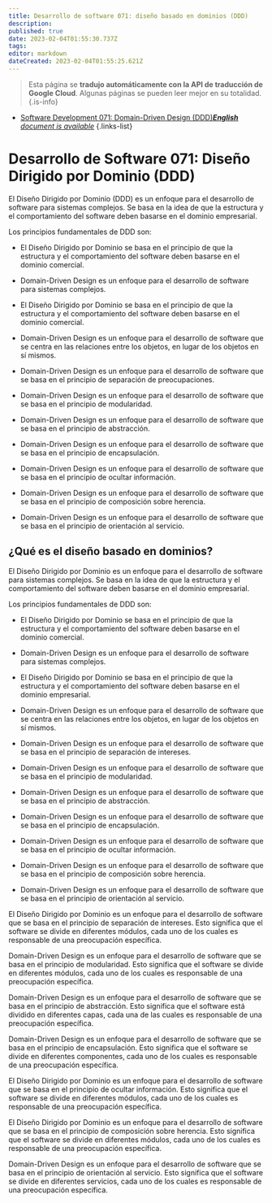 ```yaml
---
title: Desarrollo de software 071: diseño basado en dominios (DDD)
description: 
published: true
date: 2023-02-04T01:55:30.737Z
tags: 
editor: markdown
dateCreated: 2023-02-04T01:55:25.621Z
---
```


> Esta página se **tradujo automáticamente con la API de traducción de Google Cloud**.
Algunas páginas se pueden leer mejor en su totalidad.{.is-info}



- [Software Development 071: Domain-Driven Design (DDD)***English** document is available*](/en/Knowledge-base/Software-Development/Learning/software-development-071-domain-driven-design-ddd)
{.links-list}


# Desarrollo de Software 071: Diseño Dirigido por Dominio (DDD)

El Diseño Dirigido por Dominio (DDD) es un enfoque para el desarrollo de software para sistemas complejos. Se basa en la idea de que la estructura y el comportamiento del software deben basarse en el dominio empresarial.

Los principios fundamentales de DDD son:

* El Diseño Dirigido por Dominio se basa en el principio de que la estructura y el comportamiento del software deben basarse en el dominio comercial.

* Domain-Driven Design es un enfoque para el desarrollo de software para sistemas complejos.

* El Diseño Dirigido por Dominio se basa en el principio de que la estructura y el comportamiento del software deben basarse en el dominio comercial.

* Domain-Driven Design es un enfoque para el desarrollo de software que se centra en las relaciones entre los objetos, en lugar de los objetos en sí mismos.

* Domain-Driven Design es un enfoque para el desarrollo de software que se basa en el principio de separación de preocupaciones.

* Domain-Driven Design es un enfoque para el desarrollo de software que se basa en el principio de modularidad.

* Domain-Driven Design es un enfoque para el desarrollo de software que se basa en el principio de abstracción.

* Domain-Driven Design es un enfoque para el desarrollo de software que se basa en el principio de encapsulación.

* Domain-Driven Design es un enfoque para el desarrollo de software que se basa en el principio de ocultar información.

* Domain-Driven Design es un enfoque para el desarrollo de software que se basa en el principio de composición sobre herencia.

* Domain-Driven Design es un enfoque para el desarrollo de software que se basa en el principio de orientación al servicio.

## ¿Qué es el diseño basado en dominios?

El Diseño Dirigido por Dominio es un enfoque para el desarrollo de software para sistemas complejos. Se basa en la idea de que la estructura y el comportamiento del software deben basarse en el dominio empresarial.

Los principios fundamentales de DDD son:

* El Diseño Dirigido por Dominio se basa en el principio de que la estructura y el comportamiento del software deben basarse en el dominio comercial.

* Domain-Driven Design es un enfoque para el desarrollo de software para sistemas complejos.

* El Diseño Dirigido por Dominio se basa en el principio de que la estructura y el comportamiento del software deben basarse en el dominio empresarial.

* Domain-Driven Design es un enfoque para el desarrollo de software que se centra en las relaciones entre los objetos, en lugar de los objetos en sí mismos.

* Domain-Driven Design es un enfoque para el desarrollo de software que se basa en el principio de separación de intereses.

* Domain-Driven Design es un enfoque para el desarrollo de software que se basa en el principio de modularidad.

* Domain-Driven Design es un enfoque para el desarrollo de software que se basa en el principio de abstracción.

* Domain-Driven Design es un enfoque para el desarrollo de software que se basa en el principio de encapsulación.

* Domain-Driven Design es un enfoque para el desarrollo de software que se basa en el principio de ocultar información.

* Domain-Driven Design es un enfoque para el desarrollo de software que se basa en el principio de composición sobre herencia.

* Domain-Driven Design es un enfoque para el desarrollo de software que se basa en el principio de orientación al servicio.

El Diseño Dirigido por Dominio es un enfoque para el desarrollo de software que se basa en el principio de separación de intereses. Esto significa que el software se divide en diferentes módulos, cada uno de los cuales es responsable de una preocupación específica.

Domain-Driven Design es un enfoque para el desarrollo de software que se basa en el principio de modularidad. Esto significa que el software se divide en diferentes módulos, cada uno de los cuales es responsable de una preocupación específica.

Domain-Driven Design es un enfoque para el desarrollo de software que se basa en el principio de abstracción. Esto significa que el software está dividido en diferentes capas, cada una de las cuales es responsable de una preocupación específica.

Domain-Driven Design es un enfoque para el desarrollo de software que se basa en el principio de encapsulación. Esto significa que el software se divide en diferentes componentes, cada uno de los cuales es responsable de una preocupación específica.

El Diseño Dirigido por Dominio es un enfoque para el desarrollo de software que se basa en el principio de ocultar información. Esto significa que el software se divide en diferentes módulos, cada uno de los cuales es responsable de una preocupación específica.

El Diseño Dirigido por Dominio es un enfoque para el desarrollo de software que se basa en el principio de composición sobre herencia. Esto significa que el software se divide en diferentes módulos, cada uno de los cuales es responsable de una preocupación específica.

Domain-Driven Design es un enfoque para el desarrollo de software que se basa en el principio de orientación al servicio. Esto significa que el software se divide en diferentes servicios, cada uno de los cuales es responsable de una preocupación específica.